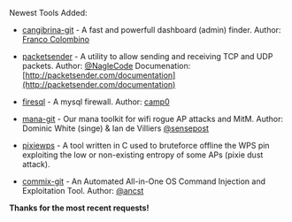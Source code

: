 Newest Tools Added:

* [cangibrina-git](https://github.com/fnk0c/cangibrina) -  A fast and powerfull dashboard (admin) finder. Author: [Franco Colombino](franco.c.colombino@gmail.com)

* [packetsender](http://packetsender.com/) - A utility to allow sending and receiving TCP and UDP packets. Author: [@NagleCode](https://twitter.com/NagleCode) Documenation: [http://packetsender.com/documentation](http://packetsender.com/documentation)

* [firesql](https://bitbucket.org/camp0/firesql) - A mysql firewall. Author: [camp0](https://bitbucket.org/camp0/)

* [mana-git](https://github.com/sensepost/mana) - Our mana toolkit for wifi rogue AP attacks and MitM. Author: Dominic White (singe) & Ian de Villiers [@sensepost](https://twitter.com/sensepost)

* [pixiewps](https://github.com/wiire/pixiewps) - A tool written in C used to bruteforce offline the WPS pin exploiting the low or non-existing entropy of some APs (pixie dust attack).

* [commix-git](https://github.com/stasinopoulos/commix) - An Automated All-in-One OS Command Injection and Exploitation Tool. Author: [@ancst](https://twitter.com/ancst)

**Thanks for the most recent requests!**
